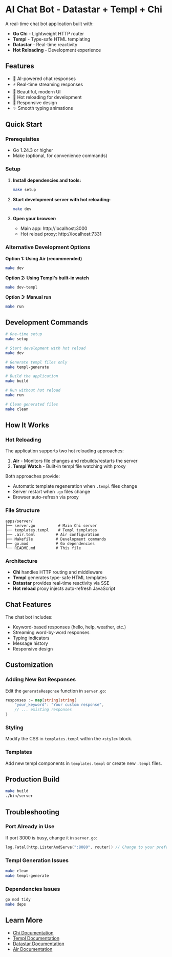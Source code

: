 # AI Chat Bot - Datastar + Templ + Chi

A real-time chat bot application built with:
- **Go Chi** - Lightweight HTTP router
- **Templ** - Type-safe HTML templating
- **Datastar** - Real-time reactivity
- **Hot Reloading** - Development experience

## Features

- 🤖 AI-powered chat responses
- ⚡ Real-time streaming responses
- 🎨 Beautiful, modern UI
- 🔄 Hot reloading for development
- 📱 Responsive design
- ✨ Smooth typing animations

## Quick Start

### Prerequisites

- Go 1.24.3 or higher
- Make (optional, for convenience commands)

### Setup

1. **Install dependencies and tools:**
   ```bash
   make setup
   ```

2. **Start development server with hot reloading:**
   ```bash
   make dev
   ```

3. **Open your browser:**
   - Main app: http://localhost:3000
   - Hot reload proxy: http://localhost:7331

### Alternative Development Options

**Option 1: Using Air (recommended)**
```bash
make dev
```

**Option 2: Using Templ's built-in watch**
```bash
make dev-templ
```

**Option 3: Manual run**
```bash
make run
```

## Development Commands

```bash
# One-time setup
make setup

# Start development with hot reload
make dev

# Generate templ files only
make templ-generate

# Build the application
make build

# Run without hot reload
make run

# Clean generated files
make clean
```

## How It Works

### Hot Reloading

The application supports two hot reloading approaches:

1. **Air** - Monitors file changes and rebuilds/restarts the server
2. **Templ Watch** - Built-in templ file watching with proxy

Both approaches provide:
- Automatic template regeneration when `.templ` files change
- Server restart when `.go` files change
- Browser auto-refresh via proxy

### File Structure

```
apps/server/
├── server.go          # Main Chi server
├── templates.templ    # Templ templates
├── .air.toml         # Air configuration
├── Makefile          # Development commands
├── go.mod            # Go dependencies
└── README.md         # This file
```

### Architecture

- **Chi** handles HTTP routing and middleware
- **Templ** generates type-safe HTML templates
- **Datastar** provides real-time reactivity via SSE
- **Hot reload** proxy injects auto-refresh JavaScript

## Chat Features

The chat bot includes:

- Keyword-based responses (hello, help, weather, etc.)
- Streaming word-by-word responses
- Typing indicators
- Message history
- Responsive design

## Customization

### Adding New Bot Responses

Edit the `generateResponse` function in `server.go`:

```go
responses := map[string]string{
    "your_keyword": "Your custom response",
    // ... existing responses
}
```

### Styling

Modify the CSS in `templates.templ` within the `<style>` block.

### Templates

Add new templ components in `templates.templ` or create new `.templ` files.

## Production Build

```bash
make build
./bin/server
```

## Troubleshooting

### Port Already in Use
If port 3000 is busy, change it in `server.go`:
```go
log.Fatal(http.ListenAndServe(":8080", router)) // Change to your preferred port
```

### Templ Generation Issues
```bash
make clean
make templ-generate
```

### Dependencies Issues
```bash
go mod tidy
make deps
```

## Learn More

- [Chi Documentation](https://go-chi.io/)
- [Templ Documentation](https://templ.guide/)
- [Datastar Documentation](https://data-star.dev/)
- [Air Documentation](https://github.com/air-verse/air) 